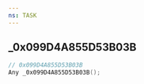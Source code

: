 ```yaml
---
ns: TASK
---
```

## _0x099D4A855D53B03B

```c
// 0x099D4A855D53B03B
Any _0x099D4A855D53B03B();
```

